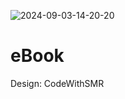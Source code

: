 ![2024-09-03-14-20-20](https://github.com/user-attachments/assets/6d1c8768-afed-49fe-86f5-2370493aa242)
# eBook
Design: CodeWithSMR
